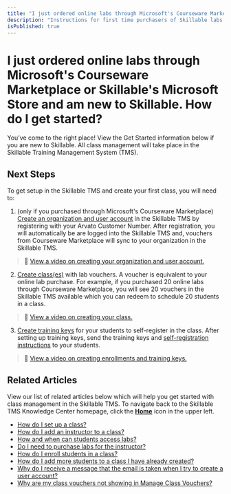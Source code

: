 ```yaml
---
title: "I just ordered online labs through Microsoft's Courseware Marketplace or Skillable's Microsoft Store and am new to Skillable. How do I get started?"
description: "Instructions for first time purchasers of Skillable labs through Microsoft's Courseware Marketplace or Skillable's Microsoft Store. Explaining where to go to set up delivery, redeem vouchers for the labs by creating a class, and how to add students for lab access in the class."
isPublished: true
---
```


# I just ordered online labs through Microsoft's Courseware Marketplace or Skillable's Microsoft Store and am new to Skillable. How do I get started? 

You’ve come to the right place! View the Get Started information below if you are new to Skillable. All class management will take place in the Skillable Training Management System (TMS).  

## Next Steps

To get setup in the Skillable TMS and create your first class, you will need to: 

1. (only if you purchased through Microsoft's Courseware Marketplace) [Create an organization and user account](https://alh.learnondemand.net/Organization/Register/2069) in the Skillable TMS by registering with your Arvato Customer Number. After registration, you will automatically be are logged into the Skillable TMS and, vouchers from Courseware Marketplace will sync to your organization in the Skillable TMS.  
>:small_orange_diamond: [View a video on creating your organization and user account.](https://youtu.be/SYtFYv5PaWw) 

2. [Create class(es)](https://docs.learnondemandsystems.com/tms/arvato-marketplace/fulfilling-marketplace-order/set-up-class.md) with lab vouchers. A voucher is equivalent to your online lab purchase. For example, if you purchased 20 online labs through Courseware Marketplace, you will see 20 vouchers in the Skillable TMS available which you can redeem to schedule 20 students in a class. 
>:small_orange_diamond: [View a video on creating your class.](https://youtu.be/377YlEyOego) 

3. [Create training keys](https://docs.skillable.com/tms/arvato-marketplace/fulfilling-marketplace-order/enroll-students-in-class.md) for your students to self-register in the class. After setting up training keys, send the training keys and [self-registration instructions](https://docs.skillable.com/tms/tms-administrators/classes/training-keys/information-to-send-to-students-who-are-registering-using-training-keys.md) to your students.  
>:small_orange_diamond: [View a video on creating enrollments and training keys.](https://youtu.be/CudN7P1Nr60?list=PLoXguRLJE8rmUa3KXKJqebpN9cmTtEAdY) 

## Related Articles

View our list of related articles below which will help you get started with class management in the Skillable TMS. To navigate back to the Skillable TMS Knowledge Center homepage, click the [**Home**](https://docs.learnondemandsystems.com/tms/home-landing-pages/arvato-courseware-marketplace-landing.md) icon in the upper left.

- [How do I set up a class?](set-up-class.md)
- [How do I add an instructor to a class?](add-instructor-to-class.md)
- [How and when can students access labs?](../faq-for-arvato-marketplace/students-access-labs.md)
- [Do I need to purchase labs for the instructor?](../faq-for-arvato-marketplace/purchase-labs-for-instructor.md)
- [How do I enroll students in a class?](enroll-students-in-class.md)
- [How do I add more students to a class I have already created?](add-more-students-to-class.md)
- [Why do I receive a message that the email is taken when I try to create a user account?](../user-accounts/email-taken-message.md)
- [Why are my class vouchers not showing in Manage Class Vouchers?](../faq-for-arvato-marketplace/vouchers-not-showing-in-manage-class-vouchers.md)

